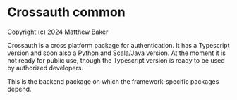 Crossauth common
================

Copyright (c) 2024 Matthew Baker

Crossauth is a cross platform package for authentication.
It has a Typescript version and soon also a Python and
Scala/Java version.  At the moment it is not ready for
public use, though the Typescript version is ready to
be used by authorized developers.

This is the backend package on which the framework-specific
packages depend.

